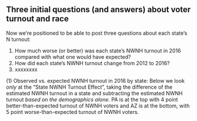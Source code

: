 ## Three initial questions (and answers) about voter turnout and race

Now we’re positioned to be able to post three questions about each state’s N turnout:

1. How much worse (or better) was each state’s NWNH turnout in 2016 compared with what one would have expected?
2. How did each state’s NWNH turnout change from 2012 to 2016?
3. xxxxxxxx


(1) Observed vs. expected NWNH turnout in 2016 by state:
Below we look *only* at the “State NWNH Turnout Effect”, taking
the difference of the estimated NWNH turnout in a state and subtracting
the estimated NWNH turnout *based on the demographics alone*.
PA is at the top with 4 point better-than-expected
turnout of NWNH voters and AZ is at the bottom, with 5 point
worse-than-expected turnout of NWNH voters.
